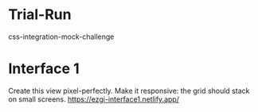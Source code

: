 # Trial-Run
css-integration-mock-challenge

# Interface 1
Create this view pixel-perfectly. Make it responsive: the grid should stack on small screens.
https://ezgi-interface1.netlify.app/
